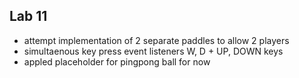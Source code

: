 ## Lab 11 ##

* attempt implementation of 2 separate paddles to allow 2 players
* simultaenous key press event listeners W, D + UP, DOWN keys
* appled placeholder for pingpong ball for now
